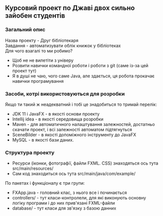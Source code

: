 ## Курсовий проект по Джаві двох сильно зайобен студентів ##

### Загальний опис ###

Назва проекту - Друг бібліотекаря  
Завдання - автоматизувати облік книжок у бібліотеках  
Для чого взагалі то ми робимо?
* Щоб не не вилетіти з універу
* Розвити навички командної роботи і роботи з git (саме із-за цей проект тут)
* Я в душі не чаю, чого саме Java, але здається, ця робота прокачає навички програмування 

### Засоби, котрі використовуються для розробки ###

Якщо ти такий ж неадекватний і тобі це знадобиться то тримай перелік:  
* JDK 11 і JavaFX - в якості основи проекту  
* Intellij idea - в якості середовища розробки
* Maven - для автоматичного налаштування залежностей, достатньо скачати проект, і всі залежності автоматом підтягнуться  
* SceneBilder - в якості допоміжного інструменту до JavaFX
* MySQL - в якості бази даних. 

### Структура проекту ###

* Ресурси (іконки, фотографії, файли FXML. CSS) знаходяться ось тута src/main/resources/
* Сам код знаходиться ось тута src/main/java/com/example/  

По пакетах і функціоналу є три групи:  
* FXApp.java - головний клас, з нього все і починається 
* controllers/ - тут класи-контролели, для які виконують основну логіку програми і до них прив'язані FXML-файли
* database/ - тут класи для зв'язку з базою данних
